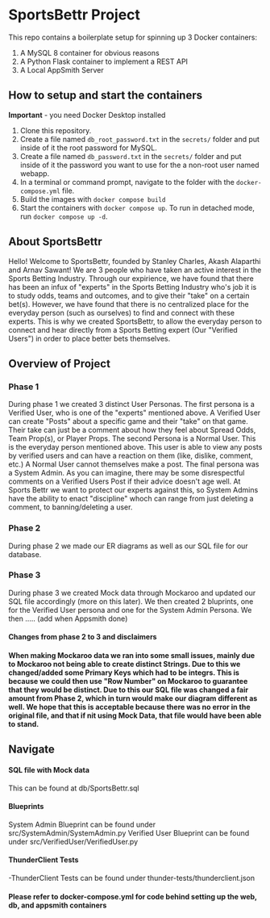 # SportsBettr Project

This repo contains a boilerplate setup for spinning up 3 Docker containers: 
1. A MySQL 8 container for obvious reasons
1. A Python Flask container to implement a REST API
1. A Local AppSmith Server

## How to setup and start the containers
**Important** - you need Docker Desktop installed

1. Clone this repository.  
1. Create a file named `db_root_password.txt` in the `secrets/` folder and put inside of it the root password for MySQL. 
1. Create a file named `db_password.txt` in the `secrets/` folder and put inside of it the password you want to use for the a non-root user named webapp. 
1. In a terminal or command prompt, navigate to the folder with the `docker-compose.yml` file.  
1. Build the images with `docker compose build`
1. Start the containers with `docker compose up`.  To run in detached mode, run `docker compose up -d`. 

## About SportsBettr
Hello! Welcome to SportsBettr, founded by Stanley Charles, Akash Alaparthi and Arnav Sawant! We are 3 people who have taken an active interest in the Sports Betting Industry. Through our expirience, we have found that there has been an infux of "experts" in the Sports Betting Industry who's job it is to study odds, teams and outcomes, and to give their "take" on a certain bet(s). However, we have found that there is no centralized place for the everyday person (such as ourselves) to find and connect with these experts. This is why we created SportsBettr, to allow the everyday person to connect and hear directly from a Sports Betting expert (Our "Verified Users") in order to place better bets themselves. 

## Overview of Project
### Phase 1
During phase 1 we created 3 distinct User Personas. The first persona is a Verified User, who is one of the "experts" mentioned above. A Verified User can create "Posts" about a specific game and their "take" on that game. Their take can just be a comment about how they feel about Spread Odds, Team Prop(s), or Player Props. The second Persona is a Normal User. This is the everyday person mentioned above. This user is able to view any posts by verified users and can have a reaction on them (like, dislike, comment, etc.) A Normal User cannot themselves make a post. The final persona was a System Admin. As you can imagine, there may be some disrespectful comments on a Verified Users Post if their advice doesn't age well. At Sports Bettr we want to protect our experts against this, so System Admins have the ability to enact "discipline" whoch can range from just deleting a comment, to banning/deleting a user.

### Phase 2
During phase 2 we made our ER diagrams as well as our SQL file for our database. 

### Phase 3
During phase 3 we created Mock data through Mockaroo and updated our SQL file accordingly (more on this later). We then created 2 bluprints, one for the Verified User persona and one for the System Admin Persona. We then ..... (add when Appsmith done)

#### Changes from phase 2 to 3 and disclaimers
#### When making Mockaroo data we ran into some small issues, mainly due to Mockaroo not being able to create distinct Strings. Due to this we changed/added some Primary Keys which had to be integrs. This is because we could then use "Row Number" on Mockaroo to guarantee that they would be distinct. Due to this our SQL file was changed a fair amount from Phase 2, which in turn would make our diagram different as well. We hope that this is acceptable because there was no error in the original file, and that if nit using Mock Data, that file would have been able to stand.


## Navigate

#### SQL file with Mock data
This can be found at db/SportsBettr.sql

#### Blueprints
System Admin Blueprint can be found under src/SystemAdmin/SystemAdmin.py
Verified User Blueprint can be found under src/VerifiedUser/VerifiedUser.py

#### ThunderClient Tests
-ThunderClient Tests can be found under thunder-tests/thunderclient.json

#### Please refer to docker-compose.yml for code behind setting up the web, db, and appsmith containers

